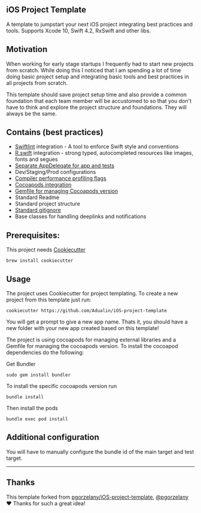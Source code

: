 ## iOS Project Template

A template to jumpstart your next iOS project integrating best practices and tools.
Supports Xcode 10, Swift 4.2, RxSwift and other libs.

## Motivation

When working for early stage startups I frequently had to start new projects from scratch. While doing this I noticed that I am spending a lot of time doing basic project setup and integrating basic tools and best practices in all projects from scratch.

This template should save project setup time and also provide a common foundation that each team member will be accustomed to so that you don't have to think and explore the project structure and foundations. They will always be the same.

## Contains (best practices)

* [Swiftlint](https://github.com/realm/SwiftLint) integration - A tool to enforce Swift style and conventions
* [R.swift](https://github.com/mac-cain13/R.swift) integration - strong typed, autocompleted resources like images, fonts and segues
* [Separate AppDelegate for app and tests](https://marcosantadev.com/fake-appdelegate-unit-testing-swift/)
* Dev/Staging/Prod configurations
* [Compiler performance profiling flags](https://www.jessesquires.com/blog/measuring-compile-times-xcode9/)
* [Cocoapods integration](https://cocoapods.org)
* [Gemfile for managing Cocoapods version](https://guides.cocoapods.org/using/a-gemfile.html)
* Standard Readme
* Standard project structure
* [Standard gitignore](https://github.com/github/gitignore/blob/master/Swift.gitignore)
* Base classes for handling deeplinks and notifications

## Prerequisites:
This project needs [Cookiecutter](https://cookiecutter.readthedocs.io/en/latest/installation.html)

```
brew install cookiecutter
```

## Usage

The project uses Cookiecutter for project templating. To create a new project from this template just run:

```
cookiecutter https://github.com/Adualin/iOS-project-template
```

You will get a prompt to give a new app name. Thats it, you should have a new folder with your new app created based on this template!

The project is using cocoapods for managing external libraries and a Gemfile for managing the cocoapods version.
To install the cocoapod dependencies do the following:

Get Bundler

```
sudo gem install bundler
```

To install the specific cocoapods version run

```
bundle install
```

Then install the pods

```
bundle exec pod install
```

## Additional configuration

You will have to manually configure the bundle id of the main target and test target.

--- 

## Thanks 
This template forked from [pgorzelany/iOS-project-template](https://github.com/pgorzelany/iOS-project-template), [@pgorzelany](https://github.com/pgorzelany) ❤️ Thanks for such a great idea!
